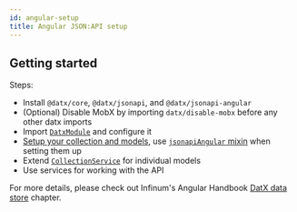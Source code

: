 ```yaml
---
id: angular-setup
title: Angular JSON:API setup
---
```


## Getting started

Steps:

- Install `@datx/core`, `@datx/jsonapi`, and `@datx/jsonapi-angular`
- (Optional) Disable MobX by importing `datx/disable-mobx` before any other datx imports
- Import [`DatxModule`](../jsonapi-angular/datx-module.md) and configure it
- [Setup your collection and models](./basic-setup), use [`jsonapiAngular` mixin](../jsonapi-angular/mixin.md) when setting them up
- Extend [`CollectionService`](../jsonapi-angular/collection-service.md) for individual models
- Use services for working with the API

For more details, please check out Infinum's Angular Handbook [DatX data store](https://infinum.com/handbook/books/frontend/angular/angular-guidelines-and-best-practices/datx-data-store) chapter.
